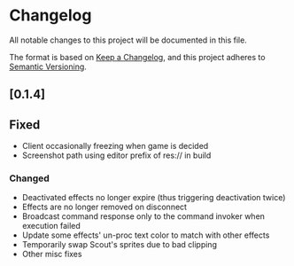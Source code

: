 # Changelog

All notable changes to this project will be documented in this file.

The format is based on [Keep a Changelog](https://keepachangelog.com/en/1.0.0/),
and this project adheres to [Semantic Versioning](https://semver.org/spec/v2.0.0.html).

## [0.1.4]

## Fixed

- Client occasionally freezing when game is decided
- Screenshot path using editor prefix of res:// in build

### Changed

- Deactivated effects no longer expire (thus triggering deactivation twice)
- Effects are no longer removed on disconnect
- Broadcast command response only to the command invoker when execution failed
- Update some effects' un-proc text color to match with other effects
- Temporarily swap Scout's sprites due to bad clipping
- Other misc fixes